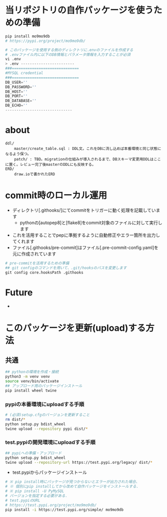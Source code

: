 # 当リポジトリの自作パッケージを使うための準備
```py
pip install mo9mo9db
# https://pypi.org/project/mo9mo9db/

# このパッケージを使用する側のディレクトリに.envのファイルを作成する
# .envファイル内に以下のDB情報とパラメータ情報を入力することが必須
vi .env
> .env ------------------------
###==============================
#MYSQL credential
###==============================
DB_USER=''
DB_PASSWORD=''
DB_HOST=''
DB_PORT=''
DB_DATABASE=''
DB_ECHO=''
------------------------------
```

# about
```
ddl/
    master/create_table.sql : DDL文。これをDBに流し込めば本番環境と同じ状態になるよう保つ。
    patch/ : TBD。migrationの仕組みが導入されるまで、DBスキーマ変更用DDLはここに置く。レビュー完了後masterのDDLにも反映する。
ERD/
    draw.ioで書かれたERD
```

# commit時のローカル運用
- ディレクトリ[.githooks/]にてcommitをトリガーに動く処理を記載しています
  - pythonの[autopep8]と[flake8]をcommit対象のファイルに対して実行します
- これを活用することでpepに準拠するように自動修正やエラー箇所を出力してくれます
- ファイル[.githooks/pre-commit]はファイル[.pre-commit-config.yaml]を元に作成されています
```py
# pre-commitを活用するための準備
## git configのコマンドを用いて、.git/hooksのパスを変更します
git config core.hooksPath .githooks
```

# Future
-

# このパッケージを更新(upload)する方法
## 共通
```sh
## pythonの環境を作成・接続
python3 -m venv venv
source venv/bin/activate
## アップロード用のパッケージインストール
pip install wheel twine
```
### pypiの本番環境にuploadする手順
```sh
# (必須)setup.cfgのバージョンを更新すること
rm dist/*
python setup.py bdist_wheel
twine upload --repository pypi dist/*
```
### test.pypiの開発環境にuploadする手順
```sh
## pypiへの準備・アップロード
python setup.py bdist_wheel
twine upload --repository-url https://test.pypi.org/legacy/ dist/*
```
- test.pypiからパッケージインストール
```sh
# ※ pip install時にパッケージが見つからないとエラーが出力された場合、
# ※ 個別にpip installしてから改めて自作パッケージをインストールする.
# ※ pip install -U PyMySQL
# バージョンを指定する必要がある.
# test.pypiのURL
# https://test.pypi.org/project/mo9mo9db/
pip install -i https://test.pypi.org/simple/ mo9mo9db
```
